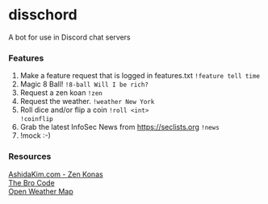# disschord
A bot for use in Discord chat servers

### Features
1. Make a feature request that is logged in features.txt
	`!feature tell time`
2. Magic 8 Ball!
	`!8-ball Will I be rich?`
3. Request a zen koan 
        `!zen`
4. Request the weather.
	`!weather New York`
5. Roll dice and/or flip a coin
	`!roll <int>`      
	`!coinflip`
6. Grab the latest InfoSec News from https://seclists.org
	`!news`
7. !mock :-)

### Resources
[AshidaKim.com - Zen Konas](http://www.ashidakim.com/zenkoans/zenindex.html)      
[The Bro Code](https://brocode.org/the-code/)      
[Open Weather Map](https://openweathermap.org)
